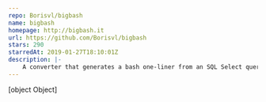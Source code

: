 ```yaml
---
repo: Borisvl/bigbash
name: bigbash
homepage: http://bigbash.it
url: https://github.com/Borisvl/bigbash
stars: 290
starredAt: 2019-01-27T18:10:01Z
description: |-
    A converter that generates a bash one-liner from an SQL Select query (no DB necessary)
---
```


[object Object]
